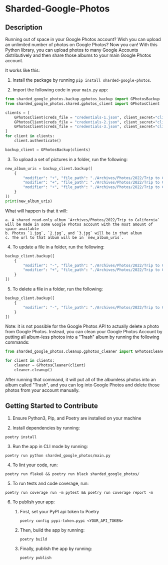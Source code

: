 # Sharded-Google-Photos

## Description

Running out of space in your Google Photos account? Wish you can upload an unlimited number of photos on Google Photos? Now you can! With this Python library, you can upload photos to many Google Accounts distributively and then share those albums to your main Google Photos account.

It works like this:

1. Install the package by running `pip install sharded-google-photos`.

2. Import the following code in your `main.py` app:

```python
from sharded_google_photos.backup.gphotos_backup import GPhotosBackup
from sharded_google_photos.shared.gphotos_client import GPhotosClient

clients = [
    GPhotosClient(creds_file = "credentials-1.json", client_secret="client_secret.json"),
    GPhotosClient(creds_file = "credentials-2.json", client_secret="client_secret.json"),
    GPhotosClient(creds_file = "credentials-3.json", client_secret="client_secret.json"),
]
for client in clients:
    client.authenticate()

backup_client = GPhotosBackup(clients)
```

3. To upload a set of pictures in a folder, run the following:

```python
new_album_uris = backup_client.backup([
    {
        "modifier": "+", "file_path": "./Archives/Photos/2022/Trip to California/1.jpg",
        "modifier": "+", "file_path": "./Archives/Photos/2022/Trip to California/2.jpg",
        "modifier": "+", "file_path": "./Archives/Photos/2022/Trip to California/3.jpg",
    }
])
print(new_album_uris)
```

What will happen is that it will:

    a. A shared read-only album `Archives/Photos/2022/Trip to California` will be made in some Google Photos account with the most amount of space available
    b. Photos `1.jpg`, `2.jpg`, and `3.jpg` will be in that album
    c. The url to that album will be in `new_album_uris`.

4. To update a file in a folder, run the following:

```python
backup_client.backup([
    {
        "modifier": "-", "file_path": "./Archives/Photos/2022/Trip to California/1.jpg",
        "modifier": "+", "file_path": "./Archives/Photos/2022/Trip to California/1.jpg",
    }
])
```

5. To delete a file in a folder, run the following:

```python
backup_client.backup([
    {
        "modifier": "-", "file_path": "./Archives/Photos/2022/Trip to California/1.jpg",
    }
])
```

Note: it is not possible for the Google Photos API to actually delete a photo from Google Photos. Instead, you can clean your Google Photos Account by putting all album-less photos into a "Trash" album by running the following commands:

```python
from sharded_google_photos.cleanup.gphotos_cleaner import GPhotosCleaner

for client in clients:
    cleaner = GPhotosCleaner(client)
    cleaner.cleanup()
```

After running that command, it will put all of the albumless photos into an album called "Trash", and you can log into Google Photos and delete those photos from your account manually.

## Getting Started to Contribute

1. Ensure Python3, Pip, and Poetry are installed on your machine

2. Install dependencies by running:

```
poetry install
```

3. Run the app in CLI mode by running:

```
poetry run python sharded_google_photos/main.py
```

4. To lint your code, run:

```
poetry run flake8 && poetry run black sharded_google_photos/
```

5. To run tests and code coverage, run:

```
poetry run coverage run -m pytest && poetry run coverage report -m
```

6. To publish your app:

    1. First, set your PyPI api token to Poetry

        ```
        poetry config pypi-token.pypi <YOUR_API_TOKEN>
        ```

    2. Then, build the app by running:

        ```
        poetry build
        ```

    3. Finally, publish the app by running:

        ```
        poetry publish
        ```
